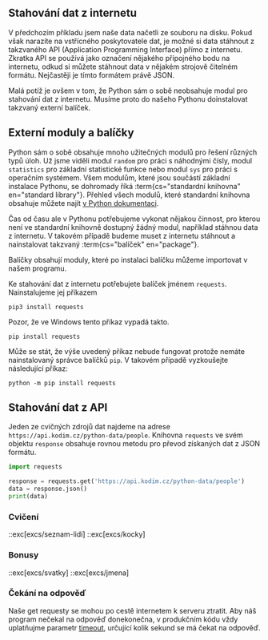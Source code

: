 ## Stahování dat z internetu

V předchozím příkladu jsem naše data načetli ze souboru na disku. Pokud však narazíte na vstřícného poskytovatele dat, je možné si data stáhnout z takzvaného API (Application Programming Interface) přímo z internetu. Zkratka API se používá jako označení nějakého přípojného bodu na internetu, odkud si můžete stáhnout data v nějakém strojově čitelném formátu. Nejčastěji je tímto formátem právě JSON.

Malá potíž je ovšem v tom, že Python sám o sobě neobsahuje modul pro stahování dat z internetu. Musíme proto do našeho Pythonu doinstalovat takzvaný externí balíček.

## Externí moduly a balíčky

Python sám o sobě obsahuje mnoho užitečných modulů pro řešení různých typů úloh. Už jsme viděli modul `random` pro práci s náhodnými čísly, modul `statistics` pro základní statistické funkce nebo modul `sys` pro práci s operačním systémem. Všem modulům, které jsou součástí základní instalace Pythonu, se dohromady říká :term{cs="standardní knihovna" en="standard library"}. Přehled všech modulů, které standardní knihovna obsahuje můžete najít [v Python dokumentaci](https://docs.python.org/3/library/).

Čas od času ale v Pythonu potřebujeme vykonat nějakou činnost, pro kterou není ve standardní knihovně dostupný žádný modul, například stáhnou data z internetu. V takovém případě budeme muset z internetu stáhnout a nainstalovat takzvaný :term{cs="balíček" en="package"}.

Balíčky obsahují moduly, které po instalaci balíčku můžeme importovat v našem programu.

Ke stahování dat z internetu potřebujete balíček jménem `requests`. Nainstalujeme jej příkazem

```shell
pip3 install requests
```

Pozor, že ve Windows tento příkaz vypadá takto.

```shell
pip install requests
```

Může se stát, že výše uvedený příkaz nebude fungovat protože nemáte nainstalovaný správce balíčků `pip`. V takovém případě vyzkoušejte následující příkaz:

```shell
python -m pip install requests
```

## Stahování dat z API

Jeden ze cvičných zdrojů dat najdeme na adrese `https://api.kodim.cz/python-data/people`. Knihovna `requests` ve svém objektu `response` obsahuje rovnou metodu pro převod získaných dat z JSON formátu.

```py
import requests

response = requests.get('https://api.kodim.cz/python-data/people')
data = response.json()
print(data)
```

### Cvičení
::exc[excs/seznam-lidi]
::exc[excs/kocky]

### Bonusy

::exc[excs/svatky]
::exc[excs/jmena]


### Čekání na odpověď

Naše get requesty se mohou po cestě internetem k serveru ztratit. Aby náš program nečekal na odpověď donekonečna, v produkčním kódu vždy uplatňujme parametr [timeout](https://requests.readthedocs.io/en/latest/user/advanced/#timeouts), určující kolik sekund se má čekat na odpověď.

